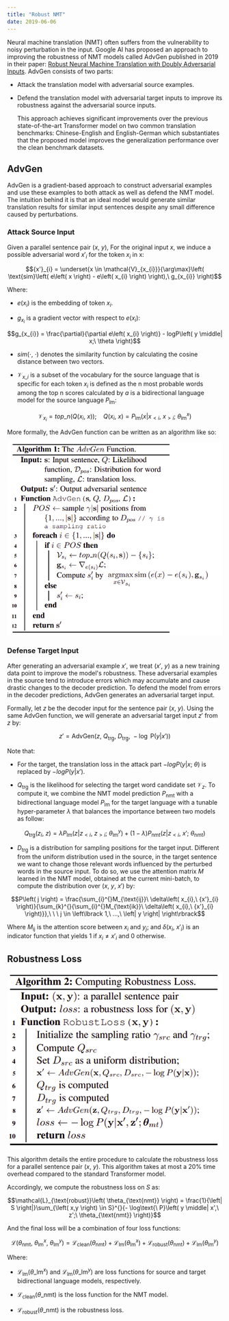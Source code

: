 ```yaml
---
title: "Robust NMT"
date: 2019-06-06
---
```


Neural machine translation (NMT) often suffers from the vulnerability to
noisy perturbation in the input. Google AI has proposed an approach to
improving the robustness of NMT models called AdvGen published in 2019
in their paper: [Robust Neural Machine Translation with Doubly
Adversarial Inputs](https://arxiv.org/pdf/1906.02443.pdf). AdvGen
consists of two parts:

-   Attack the translation model with adversarial source examples.

-   Defend the translation model with adversarial target inputs to
    improve its robustness against the adversarial source inputs.

    This approach achieves significant improvements over the previous
    state-of-the-art Transformer model on two common translation
    benchmarks: Chinese-English and English-German which substantiates
    that the proposed model improves the generalization performance over
    the clean benchmark datasets.

AdvGen
------

AdvGen is a gradient-based approach to construct adversarial examples
and use these examples to both attack as well as defend the NMT model.
The intuition behind it is that an ideal model would generate similar
translation results for similar input sentences despite any small
difference caused by perturbations.

### Attack Source Input

Given a parallel sentence pair $(x,\ y)$, For the original input $x$, we
induce a possible adversarial word ${x'}_{i}$ for the token $x_{i}$ in
x:

$${x'}_{i} = \underset{x \in \mathcal{V}_{x_{i}}}{\arg\max}\left( \text{sim}\left( e\left( x \right) - e\left( x_{i} \right) \right),\ g_{x_{i}} \right)$$

Where:

-   $e\left( x_{i} \right)$ is the embedding of token $x_{i}$.

-   $g_{x_{i}}$ is a gradient vector with respect to
    $e\left( x_{i} \right)$:

$$g_{x_{i}} = \frac{\partial}{\partial e\left( x_{i} \right)} - logP\left( y \middle| x;\ \theta \right)$$

-   $sim( \cdot ,\  \cdot )$ denotes the similarity function by
    calculating the cosine distance between two vectors.

-   <span>$\mathcal{V}_{x\_{i}}$</span> is a subset of the vocabulary for
    the source language that is specific for each token <span>$x_{i}$</span>
    is defined as the n most probable words among the top n scores calculated
    by $a$ is a bidirectional language model for the source language
    <span>$P_{\text{lm}}$</span>:

$$\mathcal{V}_{x_{i}} = top\_ n\left( Q\left( x_{i},\ x \right) \right);\ \ \ \ Q\left( x_{i},\ x \right) = P_{\text{lm}}\left( x \middle| x_{< i},\ x_{> i};\ \theta_{\text{lm}}^{x} \right)$$

More formally, the AdvGen function can be written as an algorithm like so:

<div align="center">
    <img src="media/Robust_NMT/image1.png" width=550>
</div>

### Defense Target Input

After generating an adversarial example $x'$, we treat $(x',\ y)$ as a
new training data point to improve the model's robustness. These
adversarial examples in the source tend to introduce errors which may
accumulate and cause drastic changes to the decoder prediction. To
defend the model from errors in the decoder predictions, AdvGen
generates an adversarial target input.

Formally, let $z$ be the decoder input for the sentence pair $(x,\ y)$.
Using the same AdvGen function, we will generate an adversarial target
input $z'$ from $z$ by:

$$z' = \text{AdvGen}\left( z,\ Q_{\text{trg}},\ D_{\text{trg}},\  - \log\text{\ P}\left( y \middle| x' \right) \right)$$

Note that:

-   For the target, the translation loss in the attack part
    $- logP\left( y \middle| x;\ \theta \right)$ is replaced by
    $- logP\left( y \middle| x' \right)$.

-   <span>$Q_{\text{trg}}$</span> is the likelihood for selecting the target
    word candidate set <span>$\mathcal{V}_{z}$</span>. To compute it, we combine
    the NMT model prediction <span>$P_{\text{nmt}}$</span> with a bidirectional
    language model <span>$P_{\text{lm}}$</span> for the target language with a
    tunable hyper-parameter <span>$\lambda$<span> that balances the importance
    between two models as follow:

$$Q_{\text{trg}}\left( z_{i},\ z \right) = \lambda P_{\text{lm}}\left( z \middle| z_{< i},\ z_{> i};\ \theta_{\text{lm}}^{y} \right) + \left( 1 - \lambda \right)P_{\text{nmt}}\left( z \middle| z_{< i},\ x';\ \theta_{\text{nmt}} \right)$$

-   $D_{\text{trg}}$ is a distribution for sampling positions for the
    target input. Different from the uniform distribution used in the
    source, in the target sentence we want to change those relevant
    words influenced by the perturbed words in the source input. To do
    so, we use the attention matrix $M$ learned in the NMT model,
    obtained at the current mini-batch, to compute the distribution over
    $(x,\ y,\ x')$ by:

$$P\left( j \right) = \frac{\sum_{i}^{}M_{\text{ij}}\ \delta\left( x_{i},\ {x'}_{i} \right)}{\sum_{k}^{}{\sum_{i}^{}M_{\text{ik}}\ \delta\left( x_{i},\ {x'}_{i} \right)}},\ \ \ j \in \left\lbrack 1,\ ...,\ \left| y \right| \right\rbrack$$

Where <span>$M_{\text{ij}}$</span> is the attention score between
<span>$x_{i}$</span> and <span>$y_{j}$</span>; and
<span>$\delta\left( x_{i},\ {x'}_{i} \right)$</span> is an indicator function
that yields 1 if <span>$x_{i} \neq {x'}_{i}$</span> and 0 otherwise.

Robustness Loss
---------------

<div align="center">
    <img src="media/Robust_NMT/image2.png" width=550>
</div>

This algorithm details the entire procedure to
calculate the robustness loss for a parallel sentence pair $(x,\ y)$.
This algorithm takes at most a 20% time overhead compared to the
standard Transformer model.

Accordingly, we compute the robustness loss on $S$ as:

$$\mathcal{L}_{\text{robust}}\left( \theta_{\text{nmt}} \right) = \frac{1}{\left| S \right|}\sum_{\left( x,y \right) \in S}^{}{- \log\text{\ P}\left( y \middle| x',\ z';\ \theta_{\text{nmt}} \right)}$$

And the final loss will be a combination of four loss functions:

$$\mathcal{L}\left( \theta_{\text{nmt}},\ \theta_{\text{lm}}^{x},\ \theta_{\text{lm}}^{y} \right) = \mathcal{L}_{\text{clean}}\left( \theta_{\text{nmt}} \right) + \mathcal{L}_{\text{lm}}\left( \theta_{\text{lm}}^{x} \right) + \mathcal{L}_{\text{robust}}\left( \theta_{\text{nmt}} \right) + \mathcal{L}_{\text{lm}}\left( \theta_{\text{lm}}^{y} \right)$$


Where:

-   <span>$\mathcal{L}_{\text{lm}}\left( \theta\_{\text{lm}}^{x} \right)$</span>
    and <span>$\mathcal{L}_{\text{lm}}\left( \theta\_{\text{lm}}^{y} \right)$</span>
    are loss functions for source and target bidirectional language models,
    respectively.

-   <span>$\mathcal{L}_{\text{clean}}\left( \theta\_{\text{nmt}} \right)$</span>
    is the loss function for the NMT model.

-   <span>$\mathcal{L}_{\text{robust}}\left( \theta\_{\text{nmt}} \right)$</span>
    is the robustness loss.
